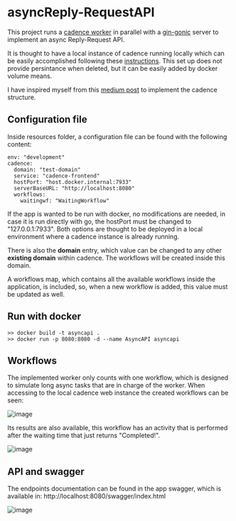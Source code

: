 # asyncReply-RequestAPI
This project runs a [cadence worker](https://github.com/uber-go/cadence-client) in parallel with a [gin-gonic](https://github.com/gin-gonic/gin) server to implement an
async Reply-Request API.

It is thought to have a local instance of cadence running locally which can be easily accomplished following these [instructions](https://cadenceworkflow.io/docs/get-started/installation/#run-cadence-server-using-docker-compose).
This set up does not provide persintance when deleted, but it can be easily added by docker volume means.

I have inspired myself from this [medium post](https://medium.com/stashaway-engineering/building-your-first-cadence-workflow-e61a0b29785) to implement the cadence structure.

## Configuration file
Inside resources folder, a configuration file can be found with the following content:

```
env: "development"
cadence:
  domain: "test-domain"
  service: "cadence-frontend"
  hostPort: "host.docker.internal:7933"
  serverBaseURL: "http://localhost:8080"
  workflows:
    waitingwf: "WaitingWorkflow"

```
If the app is wanted to be run with docker, no modifications are needed, in case it is run directly with go, the hostPort must be changed to "127.0.0.1:7933". Both options are thought to be deployed in a local environment where a cadence instance is already running.

There is also the **domain** entry, which value can be changed to any other **existing domain** within cadence. The workflows will be created inside this domain.

A workflows map, which contains all the available workflows inside the application, is included, so, when a new workflow is added, this value must be updated as well.

## Run with docker
```
>> docker build -t asyncapi . 
>> docker run -p 8080:8080 -d --name AsyncAPI asyncapi
```
## Workflows
The implemented worker only counts with one workflow, which is designed to simulate long async tasks that are in charge of the worker.
When accessing to the local cadence web instance the created workflows can be seen:

![image](https://user-images.githubusercontent.com/34543261/185809387-9188a116-2f45-4a21-934d-fea52fb24170.png)

Its results are also available, this workflow has an activity that is performed after the waiting time that just returns "Completed!".

![image](https://user-images.githubusercontent.com/34543261/185809432-6f78f01e-f806-45f6-b09c-9bc1574e6933.png)

## API and swagger
The endpoints documentation can be found in the app swagger, which is available in: http://localhost:8080/swagger/index.html

![image](https://user-images.githubusercontent.com/34543261/185809499-3568cf53-00fc-45e7-baab-18cb6ff9bbe8.png)
